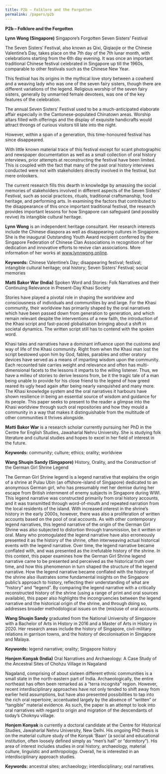 ```yaml
---
title: P2b – Folklore and the Forgotten
permalink: /papers/p2b
---
```

<b>P2b – Folklore and the Forgotten

Lynn Wong (Singapore)</b> Singapore’s Forgotten Seven Sisters’ Festival

The Seven Sisters’ Festival, also known as Qixi, Qiqiaojie or the Chinese Valentine’s Day, takes place on the 7th day of the 7th lunar month, with celebrations starting from the 6th day evening. It was once an important traditional Chinese festival celebrated in Singapore up till the 1960s, comparable to other festivals such as the Chinese New Year.

This festival has its origins in the mythical love story between a cowherd and a weaving lady who was one of the seven fairy sisters, though there are different variations of the legend. Religious worship of the seven fairy sisters, generally by unmarried female devotees, was one of the key features of the celebration.

The annual Seven Sisters’ Festival used to be a much-anticipated elaborate affair especially in the Cantonese-populated Chinatown areas. Worship altars filled with offerings and the display of exquisite handicrafts would attract throngs of curious visitors till late into the night.

However, within a span of a generation, this time-honoured festival has since disappeared.

With little known material trace of this festival except for scant photographic and newspaper documentation as well as a small collection of oral history interviews, prior attempts at reconstructing the festival have been limited. This is coupled with the fact that many of the past oral history interviews conducted were not with stakeholders directly involved in the festival, but mere onlookers.

The current research fills this dearth in knowledge by amassing the social memories of stakeholders involved in different aspects of the Seven Sisters’ Festival, such as social practices, rituals, traditional craftsmanship, food heritage, and performing arts. In examining the factors that contributed to the disappearance of this once important traditional festival, the research provides important lessons for how Singapore can safeguard (and possibly revive) its intangible cultural heritage.

<b>Lynn Wong</b> is an independent heritage consultant. Her research interests include the Chinese diaspora as well as disappearing cultures in Singapore. She is the inaugural Outstanding Youth Award recipient conferred by the Singapore Federation of Chinese Clan Associations in recognition of her dedication and innovative efforts to revive clan associations. More information of her works at www.lynnwong.online. 

<b>Keywords:</b> Chinese Valentine’s Day; disappearing festival; festival; intangible cultural heritage; oral history; Seven Sisters’ Festival; social memories

<b>Matti Bakor War (India)</b> Spoken Word and Stories: Folk Narratives and their Continuing Relevance in Present-Day Khasi Society

Stories have played a pivotal role in shaping the worldview and consciousness of individuals and communities by and large. For the Khasi community, their worldview has primarily shaped by the oral narratives which have been passed down from generation to generation, and which remain relevant despite the interventions of a new faith, the introduction of the Khasi script and fast-paced globalisation bringing about a shift in societal dynamics. The written script still has to contend with the spoken word. 

Khasi tales and narratives have a dominant influence upon the customs and way of life of the Khasi community. Right from when the Khasi man lost the script bestowed upon him by God, fables, parables and other oratory devices have served as a means of imparting wisdom upon the community. Each recounted tale carries weight and relevance and often has multi-dimensional facets to the lessons it imparts to the willing listener. Thus, we have a milieu of stories to derive lessons from, be it the tragic tale of a man being unable to provide for his close friend to the legend of how greed reared its ugly head again after being nearly vanquished and many more. The Khasi knowledge system and the oral narratives it harbours have shown resilience in being an essential source of wisdom and guidance for its people. This paper seeks to present to the reader a glimpse into the Khasi worldview through such oral repositories and how they mould a community in a way that makes it distinguishable from the multitude of other communities it thrives alongside.

<b>Matti Bakor War</b> is a research scholar currently pursuing her PhD in the Centre for English Studies, Jawaharlal Nehru University. She is studying folk literature and cultural studies and hopes to excel in her field of interest in the future.  

<b>Keywords:</b> community; culture; ethics; orality; worldview

<b>Wang Shuqin Sandy (Singapore)</b> History, Orality, and the Construction of the German Girl Shrine Legend

The German Girl Shrine legend is a legend narrative that explains the origin of a shrine at Pulau Ubin (an offshore-island of Singapore) dedicated to an anonymous German girl, who has presumably met her demise during her escape from British internment of enemy subjects in Singapore during WWI. This legend narrative was constructed primarily from oral history accounts, and it was transmitted through word-of-mouth and repeated narration from the local residents of the island. With increased interest in the shrine’s history in the early 2000s, however, there was also a proliferation of written accounts based on the pool of oral accounts. As with other contemporary legend narratives, this legend narrative of the origin of the German Girl Shrine was also subjected to distortion through transmission, be it written or oral. Many who promogulated the legend narrative have also erroneously presented it as the history of the shrine, often interweaving actual historical events with the legend narrative. Over time, the legend narrative became conflated with, and was presented as the irrefutable history of the shrine. In this context, this paper examines how the German Girl Shrine legend narrative came to be presented and perceived as the historical truth over time, and how this phenomenon in turn shaped the structure of the legend narrative. How the legend narrative became conflated with the history of the shrine also illustrates some fundamental insights on the Singapore public’s approach to history, reflecting their understanding of what are “history” and “legend”. By comparing the legend narrative with a critically reconstructed history of the shrine (using a range of print and oral sources available), this paper also highlights the incongruencies between the legend narrative and the historical origin of the shrine, and through doing so, addresses broader methodological issues on the (mis)use of oral accounts.

<b>Wang Shuqin Sandy</b> graduated from the National University of Singapore with a Bachelor of Arts in History in 2016 and a Master of Arts in History in 2020.  Her research areas include the history of Singapore, civil-military relations in garrison towns, and the history of decolonisation in Singapore and Malaya.

<b>Keywords:</b> legend narrative; orality; Singapore history

<b>Honjem Konyak (India)</b> Oral Narratives and Archaeology: A Case Study of the Ancestral Sites of Chohzu Village in Nagaland

Nagaland, comprising of about sixteen different ethnic communities is a small state in the north-eastern part of India. Archaeologically, the entire northeast has often been remarked as a “terra incognita” region. However, recent interdisciplinary approaches have not only tended to shift away from earlier held assumptions, but have also presented possibilities to tap into the rich oral repertoire, accentuated largely by the absence of “written” or “tangible” material evidence. As such, the paper is an attempt to look into oral narratives with regard to origin and migration of the descendants of today’s Choknyu village.

<b>Honjem Konyak</b> is currently a doctoral candidate at the Centre for Historical Studies, Jawaharlal Nehru University, New Delhi. His ongoing PhD thesis is on the material culture study of the Konyak ‘Baan’ (a social and educational institution, often loosely defined simply as “men’s hall” or “dormitory”). His area of interest includes studies in oral history, archaeology, material culture, linguistic and anthropology. Overall, he is interested in an interdisciplinary approach studies.

<b>Keywords:</b> ancestral sites; archaeology; interdisciplinary; oral narratives